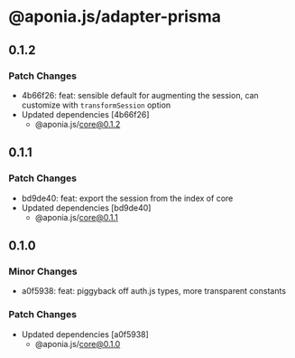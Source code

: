 # @aponia.js/adapter-prisma

## 0.1.2

### Patch Changes

- 4b66f26: feat: sensible default for augmenting the session, can customize with `transformSession` option
- Updated dependencies [4b66f26]
  - @aponia.js/core@0.1.2

## 0.1.1

### Patch Changes

- bd9de40: feat: export the session from the index of core
- Updated dependencies [bd9de40]
  - @aponia.js/core@0.1.1

## 0.1.0

### Minor Changes

- a0f5938: feat: piggyback off auth.js types, more transparent constants

### Patch Changes

- Updated dependencies [a0f5938]
  - @aponia.js/core@0.1.0
